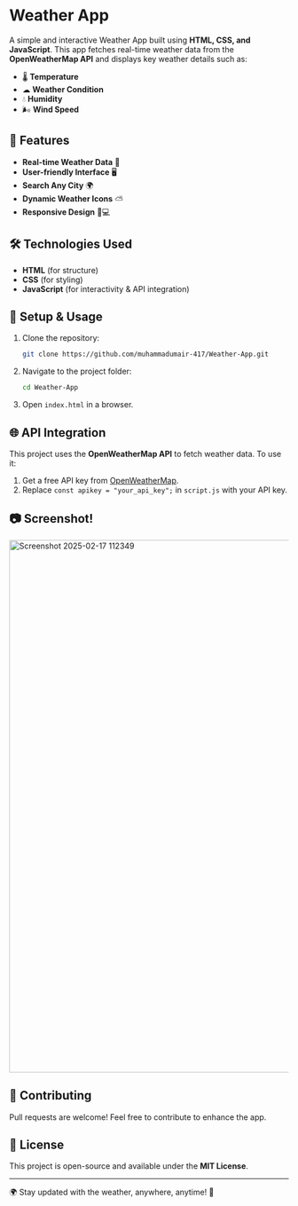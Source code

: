 # Weather App

A simple and interactive Weather App built using **HTML, CSS, and JavaScript**. This app fetches real-time weather data from the **OpenWeatherMap API** and displays key weather details such as:

- 🌡 **Temperature**
- ☁ **Weather Condition**
- 💧 **Humidity**
- 🌬 **Wind Speed**

## 🚀 Features
- **Real-time Weather Data** 📡
- **User-friendly Interface** 🖥️
- **Search Any City** 🌍
- **Dynamic Weather Icons** ⛅
- **Responsive Design** 📱💻

## 🛠 Technologies Used
- **HTML** (for structure)
- **CSS** (for styling)
- **JavaScript** (for interactivity & API integration)

## 🔧 Setup & Usage
1. Clone the repository:
   ```bash
   git clone https://github.com/muhammadumair-417/Weather-App.git
   ```
2. Navigate to the project folder:
   ```bash
   cd Weather-App
   ```
3. Open `index.html` in a browser.

## 🌐 API Integration
This project uses the **OpenWeatherMap API** to fetch weather data. To use it:
1. Get a free API key from [OpenWeatherMap](https://openweathermap.org/).
2. Replace `const apikey = "your_api_key";` in `script.js` with your API key.

## 📷 Screenshot!
<img width="960" alt="Screenshot 2025-02-17 112349" src="https://github.com/user-attachments/assets/e1d80d32-5e5f-4abf-ad3f-af9b4b2a81c9" />


## 🤝 Contributing
Pull requests are welcome! Feel free to contribute to enhance the app.

## 📜 License
This project is open-source and available under the **MIT License**.

---

🌍 Stay updated with the weather, anywhere, anytime! 🚀

